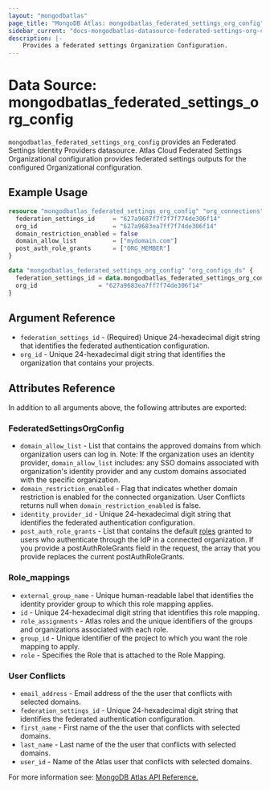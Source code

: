 ```yaml
---
layout: "mongodbatlas"
page_title: "MongoDB Atlas: mongodbatlas_federated_settings_org_config"
sidebar_current: "docs-mongodbatlas-datasource-federated-settings-org-config"
description: |-
    Provides a federated settings Organization Configuration.
---
```


# Data Source: mongodbatlas_federated_settings_org_config

`mongodbatlas_federated_settings_org_config` provides an Federated Settings Identity Providers datasource. Atlas Cloud Federated Settings Organizational configuration provides federated settings outputs for the configured Organizational configuration.


## Example Usage

```terraform
resource "mongodbatlas_federated_settings_org_config" "org_connections" {
  federation_settings_id     = "627a9687f7f7f7f774de306f14"
  org_id                     = "627a9683ea7ff7f74de306f14"
  domain_restriction_enabled = false
  domain_allow_list          = ["mydomain.com"]
  post_auth_role_grants      = ["ORG_MEMBER"]
}

data "mongodbatlas_federated_settings_org_config" "org_configs_ds" {
  federation_settings_id = data.mongodbatlas_federated_settings_org_config.org_connections.id
  org_id                 = "627a9683ea7ff7f74de306f14"
}
```

## Argument Reference

* `federation_settings_id` - (Required) Unique 24-hexadecimal digit string that identifies the federated authentication configuration. 
* `org_id` - Unique 24-hexadecimal digit string that identifies the organization that contains your projects.

## Attributes Reference

In addition to all arguments above, the following attributes are exported:

### FederatedSettingsOrgConfig
          
* `domain_allow_list` - List that contains the approved domains from which organization users can log in.  Note: If the organization uses an identity provider,  `domain_allow_list` includes: any SSO domains associated with organization's identity provider and any custom domains associated with the specific organization.
* `domain_restriction_enabled` - Flag that indicates whether domain restriction is enabled for the connected organization.  User Conflicts returns null when `domain_restriction_enabled` is false.
* `identity_provider_id` - Unique 24-hexadecimal digit string that identifies the federated authentication configuration.
* `post_auth_role_grants` - List that contains the default [roles](https://www.mongodb.com/docs/atlas/reference/user-roles/#std-label-organization-roles) granted to users who authenticate through the IdP in a connected organization. If you provide a postAuthRoleGrants field in the request, the array that you provide replaces the current postAuthRoleGrants.

### Role_mappings
* `external_group_name` - Unique human-readable label that identifies the identity provider group to which this role mapping applies.
* `id` - Unique 24-hexadecimal digit string that identifies this role mapping.
* `role_assignments` - Atlas roles and the unique identifiers of the groups and organizations associated with each role.
* `group_id` - Unique identifier of the project to which you want the role mapping to apply.
* `role` - Specifies the Role that is attached to the Role Mapping.
### User Conflicts
* `email_address` - Email address of the the user that conflicts with selected domains.
* `federation_settings_id` - Unique 24-hexadecimal digit string that identifies the federated authentication configuration.
* `first_name` - First name of the the user that conflicts with selected domains.
* `last_name` - Last name of the the user that conflicts with selected domains.
* `user_id` - Name of the Atlas user that conflicts with selected domains.

For more information see: [MongoDB Atlas API Reference.](https://www.mongodb.com/docs/atlas/reference/api/federation-configuration/)
